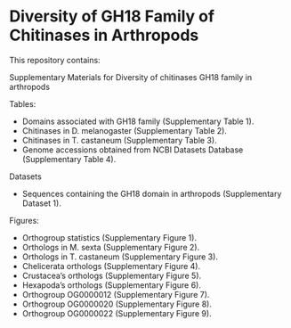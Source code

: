 # Diversity of GH18 Family of Chitinases in Arthropods

This repository contains:

Supplementary Materials for Diversity of chitinases GH18 family in arthropods

Tables:
- Domains associated with GH18 family (Supplementary Table 1).
- Chitinases in D. melanogaster (Supplementary Table 2).
- Chitinases in T. castaneum (Supplementary Table 3).
- Genome accessions obtained from NCBI Datasets Database (Supplementary Table 4).

Datasets
- Sequences containing the GH18 domain in arthropods (Supplementary Dataset 1).

Figures:
- Orthogroup statistics (Supplementary Figure 1).
- Orthologs in M. sexta (Supplementary Figure 2).
- Orthologs in T. castaneum (Supplementary Figure 3).
- Chelicerata orthologs (Supplementary Figure 4).
- Crustacea’s orthologs (Supplementary Figure 5).
- Hexapoda’s orthologs (Supplementary Figure 6).
- Orthogroup OG0000012 (Supplementary Figure 7).
- Orthogroup OG0000020 (Supplementary Figure 8).
- Orthogroup OG0000022 (Supplementary Figure 9).
 

